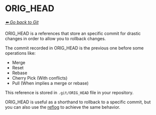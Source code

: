 # ORIG_HEAD

*[:arrow_left: Go back to Git](./GIT.md)*

ORIG_HEAD is a references that store an specific commit for drastic changes in order to allow you to rollback changes.

The commit recorded in ORIG_HEAD is the previous one before some operations like:
- Merge
- Reset
- Rebase
- Cherry Pick (With conflicts)
- Pull (When implies a merge or rebase)

This reference is stored in `.git/ORIG_HEAD` file in your repository.

ORIG_HEAD is useful as a shorthand to rollback to a specific commit, but you can also use the [reflog](./REFLOG.md) to achieve the same behavior.